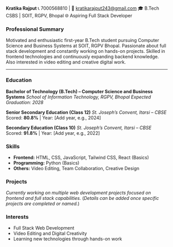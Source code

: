 <p>

**Kratika Rajput**
📞 7000568810 | 📧 [kratikarajput243@gmail.com](mailto:kratikarajput243@gmail.com)
🎓 B.Tech CSBS | SOIT, RGPV, Bhopal
🌐 Aspiring Full Stack Developer



### **Professional Summary**

Motivated and enthusiastic first-year B.Tech student pursuing Computer Science and Business Systems at SOIT, RGPV Bhopal. Passionate about full stack development and constantly working on hands-on projects. Skilled in frontend technologies and continuously expanding backend knowledge. Also interested in video editing and creative digital work.

---

### **Education**

**Bachelor of Technology (B.Tech) – Computer Science and Business Systems**
*School of Information Technology, RGPV, Bhopal*
*Expected Graduation: 2028*

**Senior Secondary Education (Class 12)**
*St. Joseph’s Convent, Itarsi – CBSE*
Scored: **80.8%** | Year: \[Add year, e.g., 2024]

**Secondary Education (Class 10)**
*St. Joseph’s Convent, Itarsi – CBSE*
Scored: **91.8%** | Year: \[Add year, e.g., 2022]



### **Skills**

* **Frontend:** HTML, CSS, JavaScript, Tailwind CSS, React (Basics)
* **Programming:** Python (Basics)
* **Others:** Video Editing, Team Collaboration, Creative Design



### **Projects**

*Currently working on multiple web development projects focused on frontend and full stack capabilities.*
(*Details can be added once specific projects are completed or named.*)



### **Interests**

* Full Stack Web Development
* Video Editing and Digital Creativity
* Learning new technologies through hands-on work

</p>


